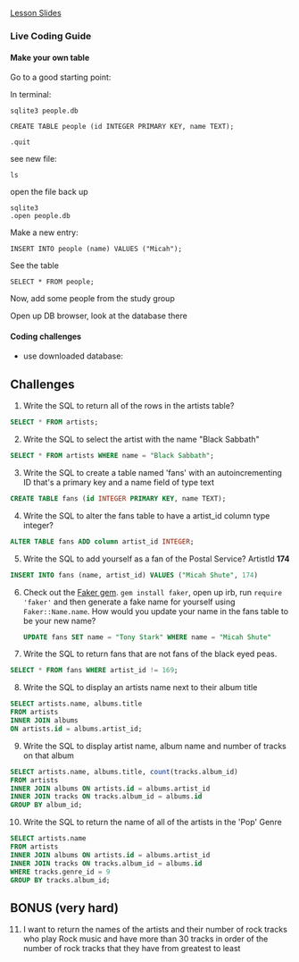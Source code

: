 [Lesson Slides](https://docs.google.com/presentation/d/142KIVPbJRMtFsrHuonXkJkbEkvIyMy3OXHteFZZe5tQ/edit?usp=sharing)


### Live Coding Guide

#### Make your own table 

Go to a good starting point:

In terminal:  

``` 
sqlite3 people.db
```   

```
CREATE TABLE people (id INTEGER PRIMARY KEY, name TEXT); 
```   

``` 
.quit 
```  
see new file: 
``` 
ls 
```
open the file back up
```
sqlite3
.open people.db
```
Make a new entry:
```
INSERT INTO people (name) VALUES ("Micah");
```
See the table
```
SELECT * FROM people;
```
Now, add some people from the study group

Open up DB browser, look at the database there

#### Coding challenges

- use downloaded database:


## Challenges

1. Write the SQL to return all of the rows in the artists table?

```SQL
SELECT * FROM artists;
```

2. Write the SQL to select the artist with the name "Black Sabbath"

```SQL
SELECT * FROM artists WHERE name = "Black Sabbath";
```

3. Write the SQL to create a table named 'fans' with an autoincrementing ID that's a primary key and a name field of type text

```sql
CREATE TABLE fans (id INTEGER PRIMARY KEY, name TEXT);
```

4. Write the SQL to alter the fans table to have a artist_id column type integer?

```sql
ALTER TABLE fans ADD column artist_id INTEGER;
```

5. Write the SQL to add yourself as a fan of the Postal Service? ArtistId **174**

```sql
INSERT INTO fans (name, artist_id) VALUES ("Micah Shute", 174)
```

6. Check out the [Faker gem](https://github.com/stympy/faker). `gem install faker`, open up irb, run `require 'faker'` and then generate a fake name for yourself using `Faker::Name.name`. How would you update your name in the fans table to be your new name?

   ```sql
   UPDATE fans SET name = "Tony Stark" WHERE name = "Micah Shute"
   ```

7. Write the SQL to return fans that are not fans of the black eyed peas.

```sql
SELECT * FROM fans WHERE artist_id != 169;
```

8. Write the SQL to display an artists name next to their album title

```sql
SELECT artists.name, albums.title 
FROM artists 
INNER JOIN albums 
ON artists.id = albums.artist_id;
```

9. Write the SQL to display artist name, album name and number of tracks on that album

```sql
SELECT artists.name, albums.title, count(tracks.album_id)
FROM artists 
INNER JOIN albums ON artists.id = albums.artist_id
INNER JOIN tracks ON tracks.album_id = albums.id
GROUP BY album_id;
```

10. Write the SQL to return the name of all of the artists in the 'Pop' Genre

```sql
SELECT artists.name
FROM artists 
INNER JOIN albums ON artists.id = albums.artist_id
INNER JOIN tracks ON tracks.album_id = albums.id
WHERE tracks.genre_id = 9
GROUP BY tracks.album_id;
```

## BONUS (very hard)

11. I want to return the names of the artists and their number of rock tracks
    who play Rock music
    and have more than 30 tracks
    in order of the number of rock tracks that they have
    from greatest to least

```sql

```
